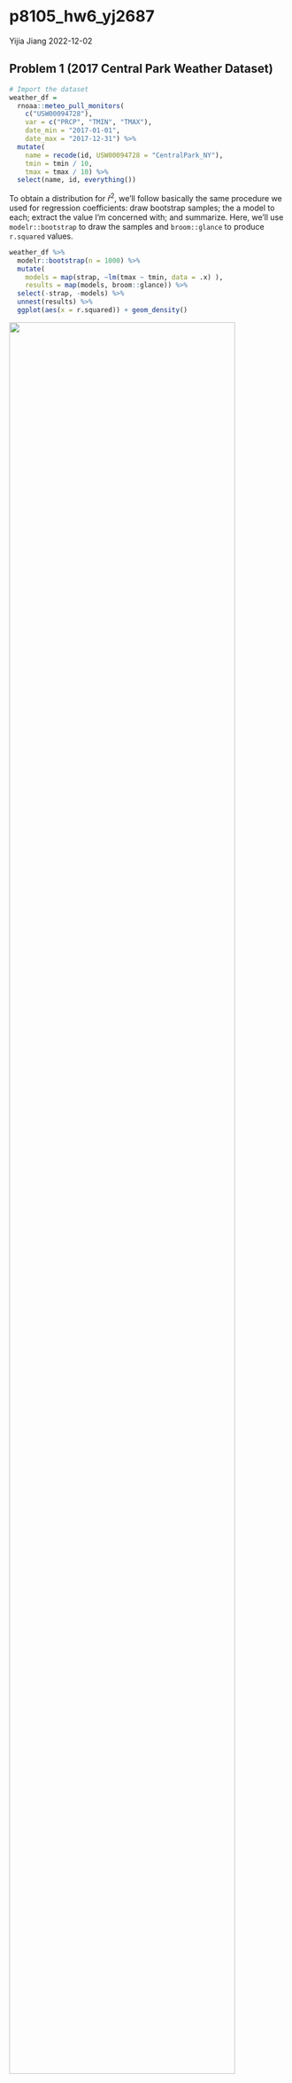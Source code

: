 p8105_hw6_yj2687
================
Yijia Jiang
2022-12-02

## Problem 1 (2017 Central Park Weather Dataset)

``` r
# Import the dataset
weather_df = 
  rnoaa::meteo_pull_monitors(
    c("USW00094728"),
    var = c("PRCP", "TMIN", "TMAX"), 
    date_min = "2017-01-01",
    date_max = "2017-12-31") %>%
  mutate(
    name = recode(id, USW00094728 = "CentralPark_NY"),
    tmin = tmin / 10,
    tmax = tmax / 10) %>%
  select(name, id, everything())
```

To obtain a distribution for $\hat{r}^2$, we’ll follow basically the
same procedure we used for regression coefficients: draw bootstrap
samples; the a model to each; extract the value I’m concerned with; and
summarize. Here, we’ll use `modelr::bootstrap` to draw the samples and
`broom::glance` to produce `r.squared` values.

``` r
weather_df %>% 
  modelr::bootstrap(n = 1000) %>% 
  mutate(
    models = map(strap, ~lm(tmax ~ tmin, data = .x) ),
    results = map(models, broom::glance)) %>% 
  select(-strap, -models) %>% 
  unnest(results) %>% 
  ggplot(aes(x = r.squared)) + geom_density()
```

<img src="p8105_hw6_yj2687_files/figure-gfm/unnamed-chunk-2-1.png" width="90%" />

The $\hat{r}^2$ value is high, and the upper bound at 1 may be a cause
for the generally skewed shape of the distribution. If we wanted to
construct a confidence interval for $r^2$, we could take the 2.5% and
97.5% quantiles of the estimates across bootstrap samples. However,
because the shape isn’t symmetric, using the mean +/- 1.96 times the
standard error probably wouldn’t work well.

We can produce a distribution for $\log(\beta_0 * \beta1)$ using a
similar approach, with a bit more wrangling before we make our plot.

``` r
weather_df %>% 
  modelr::bootstrap(n = 1000) %>% 
  mutate(
    models = map(strap, ~lm(tmax ~ tmin, data = .x) ),
    results = map(models, broom::tidy)) %>% 
  select(-strap, -models) %>% 
  unnest(results) %>% 
  select(id = `.id`, term, estimate) %>% 
  pivot_wider(
    names_from = term, 
    values_from = estimate) %>% 
  rename(beta0 = `(Intercept)`, beta1 = tmin) %>% 
  mutate(log_b0b1 = log(beta0 * beta1)) %>% 
  ggplot(aes(x = log_b0b1)) + geom_density()
```

<img src="p8105_hw6_yj2687_files/figure-gfm/unnamed-chunk-3-1.png" width="90%" />

As with $r^2$, this distribution is somewhat skewed and has some
outliers.

The point of this is not to say you should always use the bootstrap –
it’s possible to establish “large sample” distributions for strange
parameters / values / summaries in a lot of cases, and those are great
to have. But it is helpful to know that there’s a way to do inference
even in tough cases.

 

## Problem 2 (Homicide Dataset)

``` r
# Import the dataset
homicide_raw <- read_csv(url("https://raw.githubusercontent.com/washingtonpost/data-homicides/master/homicide-data.csv"), na = c("", "NA", "Unknown"))

# Clean dataset
# Create variables city_state, resolved;
# Omit cities without victim race reports and error city;
# Limit victim_race to white or black
homicide_df = homicide_raw %>% 
  janitor::clean_names() %>%
  mutate(reported_date = as.Date(as.character(reported_date), format = "%Y%m%d"),
         victim_age = as.numeric(victim_age),
         victim_race = fct_relevel(victim_race, "White"),
         city_state = str_c(city, state, sep = ", "),
         resolved = case_when(
           disposition == "Closed without arrest" ~ 0,
           disposition == "Open/No arrest" ~ 0,
           disposition == "Closed by arrest" ~ 1)) %>% 
  relocate(city_state) %>% 
  filter(!city_state %in% c("Dallas, TX","Phoenix, AZ","Kansas City, MO","Tulsa, AL"),
         victim_race %in% c("White","Black"))
```

``` r
#  For the city of Baltimore, MD, fit a logistic regression with resolved vs unresolved as the outcome and victim age, sex and race as predictors.
baltimore_logistic = homicide_df %>%
    filter(city_state == "Baltimore, MD") %>% 
    glm(resolved ~ victim_age + victim_race + victim_sex, data = ., family = binomial(link = "logit")) 

# Obtain the estimate and CI of the adjusted odds ratio for solving homicides comparing male victims to female victims keeping all other variables fixed.
baltimore_logistic %>% 
  broom::tidy(conf.int = T) %>% 
  mutate(OR = exp(estimate),
         CI_lower = exp(exp(conf.low)),
         CI_upper = exp(exp(conf.high)),
         p_val = rstatix::p_format(p.value, digits = 2)) %>% 
  select(term, OR, CI_lower,CI_upper, p_val) %>% 
  mutate(term = str_replace(term, "victim_age", "Victim age"),
         term = str_replace(term, "victim_race", "Victim Race: "),
         term = str_replace(term, "victim_sex", "Victim Sex: ")) %>% 
  knitr::kable(digits = 3, align = "lccc", 
               col.names = c("Term", "Estimated adjusted OR", "CI lower bound", "CI upper bound", "p-value"))
```

| Term               | Estimated adjusted OR | CI lower bound | CI upper bound | p-value  |
|:-------------------|:---------------------:|:--------------:|:--------------:|:---------|
| (Intercept)        |         3.164         |     7.372      |    157.182     | \<0.0001 |
| Victim age         |         0.993         |     2.683      |     2.718      | 0.043    |
| Victim Race: Black |         0.431         |     1.357      |     1.833      | \<0.0001 |
| Victim Sex: Male   |         0.426         |     1.383      |     1.746      | \<0.0001 |

-   For the city of Baltimore, MD, controlling for all other variables,
    the homicides whose victim is male are significantly less like to be
    resolved than those whose victim is female.

``` r
# For all the cities, extract the adjusted odds ratio (and CI) for solving homicides comparing male victims to female victims
allcities_logistic = homicide_df %>% 
  nest(data = -city_state) %>% 
  mutate(
    models = map(data, ~glm(resolved ~ victim_age + victim_race + victim_sex, data = ., family = binomial(link = "logit"))),
    results = map(models, ~broom::tidy(.x, conf.int = T))) %>% 
  select(city_state, results) %>% 
  unnest(results) %>% 
  mutate(
    OR = exp(estimate),
    CI_lower = exp(conf.low),
    CI_upper = exp(conf.high),
    p_val = rstatix::p_format(p.value, digits = 2)
  ) %>% 
  filter(term == "victim_sexMale") %>% 
  select(city_state, OR, CI_lower,CI_upper, p_val) 

allcities_logistic %>% 
  knitr::kable(digits = 3, align = "llccc", col.names = c("City", "Estimated adjusted OR", "CI lower bound", "CI upper bound", "p-value"))
```

| City               | Estimated adjusted OR | CI lower bound | CI upper bound | p-value  |
|:-------------------|:----------------------|:--------------:|:--------------:|:--------:|
| Albuquerque, NM    | 1.767                 |     0.825      |     3.762      |  0.1393  |
| Atlanta, GA        | 1.000                 |     0.680      |     1.458      | 0.99968  |
| Baltimore, MD      | 0.426                 |     0.324      |     0.558      | \<0.0001 |
| Baton Rouge, LA    | 0.381                 |     0.204      |     0.684      | 0.00165  |
| Birmingham, AL     | 0.870                 |     0.571      |     1.314      | 0.51115  |
| Boston, MA         | 0.667                 |     0.351      |     1.260      | 0.21213  |
| Buffalo, NY        | 0.521                 |     0.288      |     0.936      | 0.02895  |
| Charlotte, NC      | 0.884                 |     0.551      |     1.391      | 0.60041  |
| Chicago, IL        | 0.410                 |     0.336      |     0.501      | \<0.0001 |
| Cincinnati, OH     | 0.400                 |     0.231      |     0.667      | 0.00065  |
| Columbus, OH       | 0.532                 |     0.377      |     0.748      |  0.0003  |
| Denver, CO         | 0.479                 |     0.233      |     0.962      |  0.0411  |
| Detroit, MI        | 0.582                 |     0.462      |     0.734      | \<0.0001 |
| Durham, NC         | 0.812                 |     0.382      |     1.658      | 0.57611  |
| Fort Worth, TX     | 0.669                 |     0.394      |     1.121      | 0.13117  |
| Fresno, CA         | 1.335                 |     0.567      |     3.048      | 0.49638  |
| Houston, TX        | 0.711                 |     0.557      |     0.906      | 0.00593  |
| Indianapolis, IN   | 0.919                 |     0.678      |     1.241      | 0.58189  |
| Jacksonville, FL   | 0.720                 |     0.536      |     0.965      | 0.02832  |
| Las Vegas, NV      | 0.837                 |     0.606      |     1.151      | 0.27761  |
| Long Beach, CA     | 0.410                 |     0.143      |     1.024      | 0.07176  |
| Los Angeles, CA    | 0.662                 |     0.457      |     0.954      | 0.02793  |
| Louisville, KY     | 0.491                 |     0.301      |     0.784      | 0.00337  |
| Memphis, TN        | 0.723                 |     0.526      |     0.984      | 0.04205  |
| Miami, FL          | 0.515                 |     0.304      |     0.873      | 0.01348  |
| Milwaukee, wI      | 0.727                 |     0.495      |     1.054      | 0.09767  |
| Minneapolis, MN    | 0.947                 |     0.476      |     1.881      | 0.87573  |
| Nashville, TN      | 1.034                 |     0.681      |     1.556      | 0.87289  |
| New Orleans, LA    | 0.585                 |     0.422      |     0.812      | 0.00131  |
| New York, NY       | 0.262                 |     0.133      |     0.485      | \<0.0001 |
| Oakland, CA        | 0.563                 |     0.364      |     0.867      | 0.00937  |
| Oklahoma City, OK  | 0.974                 |     0.623      |     1.520      | 0.90794  |
| Omaha, NE          | 0.382                 |     0.199      |     0.711      | 0.00295  |
| Philadelphia, PA   | 0.496                 |     0.376      |     0.650      | \<0.0001 |
| Pittsburgh, PA     | 0.431                 |     0.263      |     0.696      | 0.00067  |
| Richmond, VA       | 1.006                 |     0.483      |     1.994      | 0.98658  |
| San Antonio, TX    | 0.705                 |     0.393      |     1.238      | 0.23034  |
| Sacramento, CA     | 0.669                 |     0.326      |     1.314      | 0.25481  |
| Savannah, GA       | 0.867                 |     0.419      |     1.780      | 0.69735  |
| San Bernardino, CA | 0.500                 |     0.166      |     1.462      | 0.20567  |
| San Diego, CA      | 0.413                 |     0.191      |     0.830      | 0.01722  |
| San Francisco, CA  | 0.608                 |     0.312      |     1.155      | 0.13362  |
| St. Louis, MO      | 0.703                 |     0.530      |     0.932      | 0.01439  |
| Stockton, CA       | 1.352                 |     0.626      |     2.994      | 0.44745  |
| Tampa, FL          | 0.808                 |     0.340      |     1.860      | 0.61939  |
| Tulsa, OK          | 0.976                 |     0.609      |     1.544      | 0.91746  |
| Washington, DC     | 0.691                 |     0.466      |     1.014      | 0.06167  |

``` r
# Create a plot showing the estimated ORs and CIs for each city
allcities_logistic %>% 
  mutate(city_state = fct_reorder(city_state, OR)) %>%
  ggplot(aes(x = city_state, y = OR)) +
  geom_point() +
  geom_errorbar(aes(ymin = CI_lower, ymax = CI_upper)) +
  theme(axis.text.x = element_text(angle = 90, vjust = 0.5, hjust = 1)) +
  labs(x = "City", y = "Estimated OR with CI")
```

<img src="p8105_hw6_yj2687_files/figure-gfm/unnamed-chunk-7-1.png" width="90%" />

-    

## Problem 3 (Child’s birthweight Dataset)

``` r
# Import the dataset
birthweight_raw <- read_csv("./p8105_hw6_data/birthweight.csv")

# Tidy the dataset
```
